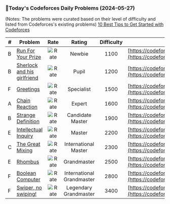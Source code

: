 ### 🌟Today's Codeforces Daily Problems (2024-05-27)
(Notes: The problems were curated based on their level of difficulty and listed from Codeforces's existing problems)
[10 Best Tips to Get Started with Codeforces](https://github.com/ika9810/Codeforces-Daily-Problems/blob/main/10%20Best%20Tips%20to%20Get%20Started%20with%20Codeforces.md)

| # | Problem | Rate| Rating | Difficulty | Contest |
|---| ----- | :--------: | :----------: | :----------: | ---------- |
|B|[Run For Your Prize](https://codeforces.com/contest/938/problem/B)|![Rate](https://img.shields.io/badge/Newbie-1100-lightgrey)|Newbie|1100|[https://codeforces.com/contest/938](https://codeforces.com/contest/938)|
|B|[Sherlock and his girlfriend](https://codeforces.com/contest/776/problem/B)|![Rate](https://img.shields.io/badge/Pupil-1200-brightgreen)|Pupil|1200|[https://codeforces.com/contest/776](https://codeforces.com/contest/776)|
|F|[Greetings](https://codeforces.com/contest/1915/problem/F)|![Rate](https://img.shields.io/badge/Specialist-1500-9cf)|Specialist|1500|[https://codeforces.com/contest/1915](https://codeforces.com/contest/1915)|
|A|[Chain Reaction](https://codeforces.com/contest/607/problem/A)|![Rate](https://img.shields.io/badge/Expert-1600-blue)|Expert|1600|[https://codeforces.com/contest/607](https://codeforces.com/contest/607)|
|B|[Strange Definition](https://codeforces.com/contest/1470/problem/B)|![Rate](https://img.shields.io/badge/Candidate%20Master-1900-blueviolet)|Candidate Master|1900|[https://codeforces.com/contest/1470](https://codeforces.com/contest/1470)|
|E|[Intellectual Inquiry](https://codeforces.com/contest/645/problem/E)|![Rate](https://img.shields.io/badge/Master-2200-orange)|Master|2200|[https://codeforces.com/contest/645](https://codeforces.com/contest/645)|
|C|[The Great Mixing](https://codeforces.com/contest/788/problem/C)|![Rate](https://img.shields.io/badge/International%20Master-2300-orange)|International Master|2300|[https://codeforces.com/contest/788](https://codeforces.com/contest/788)|
|E|[Rhombus](https://codeforces.com/contest/263/problem/E)|![Rate](https://img.shields.io/badge/Grandmaster-2500-red)|Grandmaster|2500|[https://codeforces.com/contest/263](https://codeforces.com/contest/263)|
|F|[Boolean Computer](https://codeforces.com/contest/1033/problem/F)|![Rate](https://img.shields.io/badge/International%20Grandmaster-2800-red)|International Grandmaster|2800|[https://codeforces.com/contest/1033](https://codeforces.com/contest/1033)|
|F|[Swiper, no swiping!](https://codeforces.com/contest/1239/problem/F)|![Rate](https://img.shields.io/badge/Legendary%20Grandmaster-3400-red)|Legendary Grandmaster|3400|[https://codeforces.com/contest/1239](https://codeforces.com/contest/1239)|
